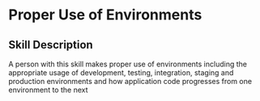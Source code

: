 # Proper Use of Environments

## Skill Description
A person with this skill makes proper use of environments including the appropriate usage of development, testing, integration, staging and production environments and how application code progresses from one environment to the next
